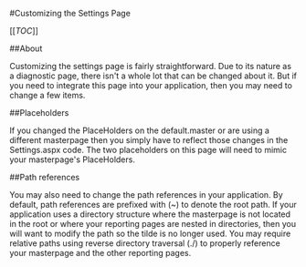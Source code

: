 #Customizing the Settings Page

[[_TOC_]]

##About

Customizing the settings page is fairly straightforward. Due to its nature as a diagnostic page, there isn't a whole lot that can be changed about it. But if you need to integrate this page into your application, then you may need to change a few items.

##Placeholders

If you changed the PlaceHolders on the default.master or are using a different masterpage then you simply have to reflect those changes in the Settings.aspx code. The two placeholders on this page will need to mimic your masterpage's PlaceHolders.

##Path references

You may also need to change the path references in your application. By default, path references are prefixed with (~) to denote the root path. If your application uses a directory structure where the masterpage is not located in the root or where your reporting pages are nested in directories, then you will want to modify the path so the tilde is no longer used. You may require relative paths using reverse directory traversal (./) to properly reference your masterpage and the other reporting pages.